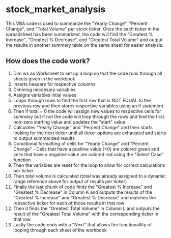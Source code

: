 # stock_market_analysis #
This VBA code is used to summarize the "Yearly Change", "Percent Change", and "Total Volume" per stock ticker. Once the each ticker in the spreadsheet has been summarized, the code will find the "Greatest % Increase", "Greatest % Decrease", and "Greatest Total Volume" and output the results in another summary table on the same sheet for easier analysis. 

## How does the code work?

1. Dim ws as Worksheet to set up a loop so that the code runs through all sheets given in the workbook
2. Inserts headers for respective columns
3. Dimming neccesary variables
4. Assigns variables intial values 
5. Loops through rows to find the first row that is NOT EQUAL to the previous row and then stores respective variables using an if statement
6. Then if total = 0 the code will assign new values to respective cells for summary but if not the code will loop through the rows and find the first non-zero starting value and updates the "start" value
7. Calculates "Yearly Change" and "Percent Change" and then starts looking for the next ticker until all ticker options are exhausted and starts to output summarized results
8. Conditional formatting of cells for "Yearly Change" and "Percent Change" - Cells that have a positive value (>0) are colored green and cells that have a negative value are colored red using the "Select Case" function
9. Then the variables are reset for the loop to allow for correct calculations per ticker
10. Then total volume is calculated (total was already assigned to a dynamic range reference above for output of results per ticker)
11. Finally the last chunk of code finds the "Greatest % Increase" and "Greatest % Decrease" in Column K and outputs the results of the "Greatest % Increase" and "Greatest % Decrease" and matches the repsective ticker for each of those results in that row
12. Then it finds the "Greatest Total Volume" in Column L and outputs the result of the "Greatest Total Volume" with the corresponding ticker in that row
13. Lastly the code ends with a "Next" that allows the functionallity of looping through each sheet of the workbook
